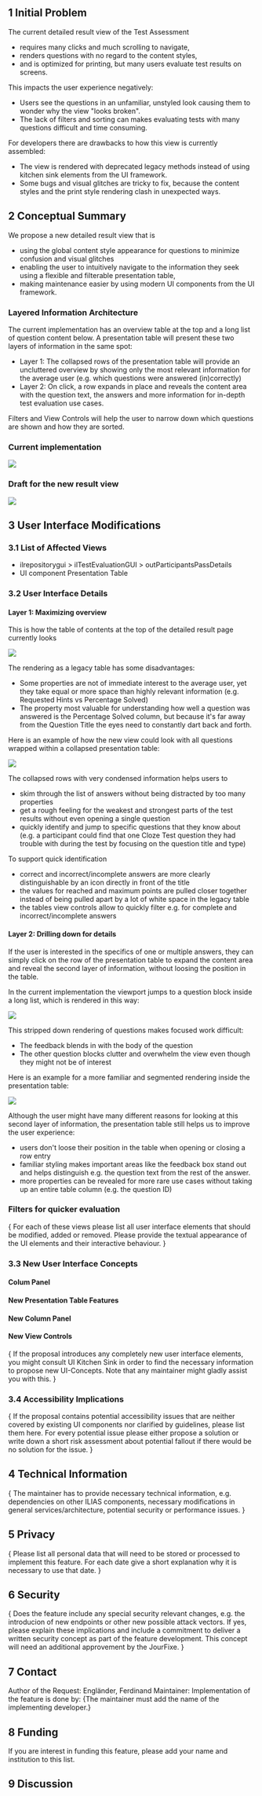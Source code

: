 ## 1 Initial Problem
The current detailed result view of the Test Assessment
* requires many clicks and much scrolling to navigate,
* renders questions with no regard to the content styles,
* and is optimized for printing, but many users evaluate test results on screens.

This impacts the user experience negatively:
* Users see the questions in an unfamiliar, unstyled look causing them to wonder why the view "looks broken".
* The lack of filters and sorting can makes evaluating tests with many questions difficult and time consuming.

For developers there are drawbacks to how this view is currently assembled:

* The view is rendered with deprecated legacy methods instead of using kitchen sink elements from the UI framework.
* Some bugs and visual glitches are tricky to fix, because the content styles and the print style rendering clash in unexpected ways.

## 2 Conceptual Summary

We propose a new detailed result view that is
* using the global content style appearance for questions to minimize confusion and visual glitches
* enabling the user to intuitively navigate to the information they seek using a flexible and filterable presentation table,
* making maintenance easier by using modern UI components from the UI framework.

### Layered Information Architecture

The current implementation has an overview table at the top and a long list of question content below. A presentation table will present these two layers of information in the same spot:

* Layer 1: The collapsed rows of the presentation table will provide an uncluttered overview by showing only the most relevant information for the average user (e.g. which questions were answered (in)correctly)
* Layer 2: On click, a row expands in place and reveals the content area with the question text, the answers and more information for in-depth test evaluation use cases.

Filters and View Controls will help the user to narrow down which questions are shown and how they are sorted.

### Current implementation

![](./img/detailed-results_old-overview.jpg)

### Draft for the new result view

![](./img/detailed-results_expaned-item-multiple-choice.jpg)

## 3 User Interface Modifications

### 3.1 List of Affected Views
* ilrepositorygui > ilTestEvaluationGUI > outParticipantsPassDetails
* UI component Presentation Table

### 3.2 User Interface Details

#### Layer 1: Maximizing overview

This is how the table of contents at the top of the detailed result page currently looks

![](./img/detailed-results_old-table-of-content.jpg)

The rendering as a legacy table has some disadvantages:
* Some properties are not of immediate interest to the average user, yet they take equal or more space than highly relevant information (e.g. Requested Hints vs Percentage Solved)
* The property most valuable for understanding how well a question was answered is the Percentage Solved column, but because it's far away from the Question Title the eyes need to constantly dart back and forth.

Here is an example of how the new view could look with all questions wrapped within a collapsed presentation table:

![](./img/detailed-results_all-collapsed.jpg)

The collapsed rows with very condensed information helps users to
* skim through the list of answers without being distracted by too many properties
* get a rough feeling for the weakest and strongest parts of the test results without even opening a single question
* quickly identify and jump to specific questions that they know about (e.g. a participant could find that one Cloze Test question they had trouble with during the test by focusing on the question title and type)

To support quick identification
* correct and incorrect/incomplete answers are more clearly distinguishable by an icon directly in front of the title
* the values for reached and maximum points are pulled closer together instead of being pulled apart by a lot of white space in the legacy table
* the tables view controls allow to quickly filter e.g. for complete and incorrect/incomplete answers

#### Layer 2: Drilling down for details

If the user is interested in the specifics of one or multiple answers, they can simply click on the row of the presentation table to expand the content area and reveal the second layer of information, without loosing the position in the table.

In the current implementation the viewport jumps to a question block inside a long list, which is rendered in this way:

![](./img/detailed-results_old-multiple-answers-rendering.jpg)

This stripped down rendering of questions makes focused work difficult:
* The feedback blends in with the body of the question
* The other question blocks clutter and overwhelm the view even though they might not be of interest

Here is an example for a more familiar and segmented rendering inside the presentation table:

![](./img/detailed-results_expaned-item.jpg)

Although the user might have many different reasons for looking at this second layer of information, the presentation table still helps us to improve the user experience:

* users don't loose their position in the table when opening or closing a row entry
* familiar styling makes important areas like the feedback box stand out and helps distinguish e.g. the question text from the rest of the answer.
* more properties can be revealed for more rare use cases without taking up an entire table column (e.g. the question ID)

### Filters for quicker evaluation







{ For each of these views please list all user interface elements that should be modified, added or removed. Please provide the textual appearance of the UI elements and their interactive behaviour. }

### 3.3 New User Interface Concepts

#### Colum Panel

#### New Presentation Table Features

#### New Column Panel

#### New View Controls

{ If the proposal introduces any completely new user interface elements, you might consult UI Kitchen Sink in order to find the necessary information to propose new UI-Concepts. Note that any maintainer might gladly assist you with this. }

### 3.4 Accessibility Implications
{ If the proposal contains potential accessibility issues that are neither covered by existing UI components nor clarified by guidelines, please list them here. For every potential issue please either propose a solution or write down a short risk assessment about potential fallout if there would be no solution for the issue. }

## 4 Technical Information
{ The maintainer has to provide necessary technical information, e.g. dependencies on other ILIAS components, necessary modifications in general services/architecture, potential security or performance issues. }

## 5 Privacy
{ Please list all personal data that will need to be stored or processed to implement this feature. For each date give a short explanation why it is necessary to use that date. }

## 6 Security
{ Does the feature include any special security relevant changes, e.g. the introducion of new endpoints or other new possible attack vectors. If yes, please explain these implications and include a commitment to deliver a written security concept as part of the feature development. This concept will need an additional approvement by the JourFixe. }

## 7 Contact
Author of the Request: Engländer, Ferdinand
Maintainer:
Implementation of the feature is done by: {The maintainer must add the name of the implementing developer.}

## 8 Funding
If you are interest in funding this feature, please add your name and institution to this list.

## 9 Discussion